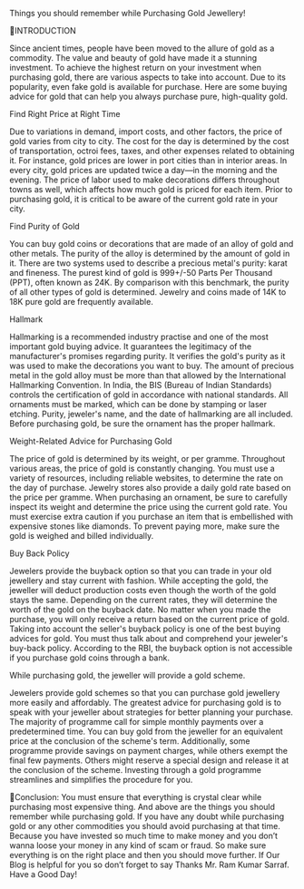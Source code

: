 Things you should remember while Purchasing Gold Jewellery!

INTRODUCTION

Since ancient times, people have been moved to the allure of gold as a commodity. The value and beauty of gold have made it a stunning investment. To achieve the highest return on your investment when purchasing gold, there are various aspects to take into account. Due to its popularity, even fake gold is available for purchase. Here are some buying advice for gold that can help you always purchase pure, high-quality gold.

Find Right Price at Right Time

Due to variations in demand, import costs, and other factors, the price of gold varies from city to city. The cost for the day is determined by the cost of transportation, octroi fees, taxes, and other expenses related to obtaining it. For instance, gold prices are lower in port cities than in interior areas. In every city, gold prices are updated twice a day—in the morning and the evening. The price of labor used to make decorations differs throughout towns as well, which affects how much gold is priced for each item. Prior to purchasing gold, it is critical to be aware of the current gold rate in your city.

Find Purity of Gold

You can buy gold coins or decorations that are made of an alloy of gold and other metals. The purity of the alloy is determined by the amount of gold in it. There are two systems used to describe a precious metal's purity: karat and fineness. The purest kind of gold is 999+/-50 Parts Per Thousand (PPT), often known as 24K. By comparison with this benchmark, the purity of all other types of gold is determined. Jewelry and coins made of 14K to 18K pure gold are frequently available.

Hallmark

Hallmarking is a recommended industry practise and one of the most important gold buying advice. It guarantees the legitimacy of the manufacturer's promises regarding purity. It verifies the gold's purity as it was used to make the decorations you want to buy. The amount of precious metal in the gold alloy must be more than that allowed by the International Hallmarking Convention. In India, the BIS (Bureau of Indian Standards) controls the certification of gold in accordance with national standards. All ornaments must be marked, which can be done by stamping or laser etching. Purity, jeweler's name, and the date of hallmarking are all included. Before purchasing gold, be sure the ornament has the proper hallmark.

Weight-Related Advice for Purchasing Gold

The price of gold is determined by its weight, or per gramme. Throughout various areas, the price of gold is constantly changing. You must use a variety of resources, including reliable websites, to determine the rate on the day of purchase. Jewelry stores also provide a daily gold rate based on the price per gramme. When purchasing an ornament, be sure to carefully inspect its weight and determine the price using the current gold rate. You must exercise extra caution if you purchase an item that is embellished with expensive stones like diamonds. To prevent paying more, make sure the gold is weighed and billed individually.

Buy Back Policy

Jewelers provide the buyback option so that you can trade in your old jewellery and stay current with fashion. While accepting the gold, the jeweller will deduct production costs even though the worth of the gold stays the same. Depending on the current rates, they will determine the worth of the gold on the buyback date. No matter when you made the purchase, you will only receive a return based on the current price of gold. Taking into account the seller's buyback policy is one of the best buying advices for gold. You must thus talk about and comprehend your jeweler's buy-back policy. According to the RBI, the buyback option is not accessible if you purchase gold coins through a bank.

While purchasing gold, the jeweller will provide a gold scheme.

Jewelers provide gold schemes so that you can purchase gold jewellery more easily and affordably. The greatest advice for purchasing gold is to speak with your jeweller about strategies for better planning your purchase. The majority of programme call for simple monthly payments over a predetermined time. You can buy gold from the jeweller for an equivalent price at the conclusion of the scheme's term. Additionally, some programme provide savings on payment charges, while others exempt the final few payments. Others might reserve a special design and release it at the conclusion of the scheme. Investing through a gold programme streamlines and simplifies the procedure for you.



Conclusion: You must ensure that everything is crystal clear while purchasing most expensive thing. And above are the things you should remember while purchasing gold. If you have any doubt while purchasing gold or any other commodities you should avoid purchasing at that time. Because you have invested so much time to make money and you don’t wanna loose your money in any kind of scam or fraud. So make sure everything is on the right place and then you should move further. If Our Blog is helpful for you so don’t forget to say Thanks Mr. Ram Kumar Sarraf. Have a Good Day!
